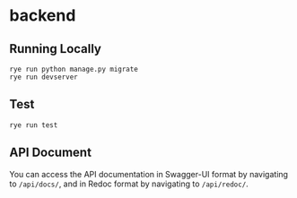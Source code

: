 # backend

## Running Locally
```
rye run python manage.py migrate
rye run devserver
```
## Test
```
rye run test
```
## API Document
You can access the API documentation in Swagger-UI format by navigating to `/api/docs/`, and in Redoc format by navigating to `/api/redoc/`.
